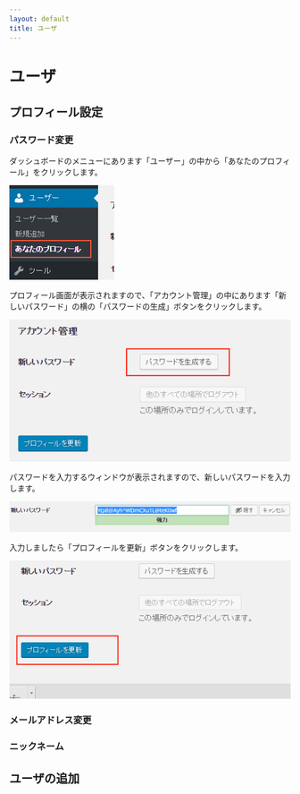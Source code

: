 ```yaml
---
layout: default
title: ユーザ
---
```

# ユーザ

## プロフィール設定

### パスワード変更

ダッシュボードのメニューにあります「ユーザー」の中から「あなたのプロフィール」をクリックします。

![パスワード変更](./images/menu.png)

プロフィール画面が表示されますので、「アカウント管理」の中にあります「新しいパスワード」の横の「パスワードの生成」ボタンをクリックします。

![パスワード変更](./images/1.png)

パスワードを入力するウィンドウが表示されますので、新しいパスワードを入力します。

![パスワード変更](./images/newpassword.png)

入力しましたら「プロフィールを更新」ボタンをクリックします。

![パスワード変更](./images/2.png)


### メールアドレス変更

### ニックネーム

## ユーザの追加
